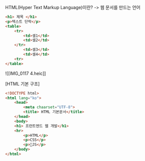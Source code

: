 HTML(Hyper Text Markup Language)이란? 
-> 웹 문서를 만드는 언어

```html
<h1> 제목 </h1>
<p>텍스트 단락</p>
<table>
	<tr>
		<td>셀1</td>
		<td>셀2</td>
	</tr>
		<td>셀3</td>
		<td>셀4</td>
	<tr>
</table>		
```


![[IMG_0117 4.heic]]



[HTML 기본 구조]
```html
<!DOCTYPE html>
<html lang="ko">
	<head>
		<meta chaarset="UTF-8">
		<title> HTML 기본문서</title>
	</head>
	<body>
	<h1> 프런트엔드 웹 개발</h1>
	<hr>
		<p>HTML</p>
		<p>CSS</p>
		<p>JS</p>
	</body>
</html>
```


